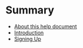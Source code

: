 # Summary

* [About this help document](README.md)
* [Introduction](readmemd.md)
* [Signing Up](signing_up.md)


